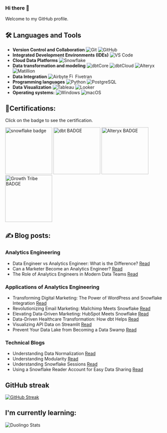 ### Hi there 👋

Welcome to my GitHub profile.

## 🛠️ Languages and Tools

- **Version Control and Collaboration** ![Git](https://img.shields.io/badge/Git-F05032?logo=Git&logoColor=white&style=flat) ![GitHub](https://img.shields.io/badge/GitHub-181717?logo=GitHub&logoColor=white&style=flat)
- **Integrated Development Environments (IDEs)** ![VS Code](https://img.shields.io/badge/VS%20Code-007ACC?logo=Visual%20Studio%20Code&logoColor=white&style=flat)
- **Cloud Data Platforms** ![Snowflake](https://img.shields.io/badge/Snowflake-29B5E8?logo=Snowflake&logoColor=white&style=flat)
- **Data transformation and modeling** ![dbtCore](https://img.shields.io/badge/dbtCore-FF694B?logo=DBT&logoColor=white&style=flat) ![dbtCloud](https://img.shields.io/badge/dbtCloud-FF694B?logo=DBT&logoColor=white&style=flat) ![Alteryx](https://img.shields.io/badge/Alteryx-0078C0?logo=alteryx&logoColor=white&style=flat) ![Matillion](https://img.shields.io/badge/Matillion-19E57F?logo=Matillion&logoColor=white&style=flat)
- **Data Integration**
![Airbyte](https://img.shields.io/badge/Airbyte-615EFF?logo=Airbyte&logoColor=white&style=flat)  <a href="https://your-fivetran-link-here" target="_blank"><img src="https://cdn.icon-icons.com/icons2/2699/PNG/512/fivetran_logo_icon_170149.png" alt="Fivetran" width="15" height="15"></a> Fivetran
- **Programming languages** ![Python](https://img.shields.io/badge/Python-3776AB?logo=Python&logoColor=white&style=flat) ![PostgreSQL](https://img.shields.io/badge/PostgreSQL-336791?logo=PostgreSQL&logoColor=white&style=flat)
- **Data Visualization** ![Tableau](https://img.shields.io/badge/Tableau-E97627?logo=Tableau&logoColor=white&style=flat) ![Looker](https://img.shields.io/badge/Looker-4285F4?logo=Looker&logoColor=white&style=flat)
- **Operating systems:** ![Windows](https://img.shields.io/badge/Windows-0078D6?logo=Windows&logoColor=white&style=flat) ![macOS](https://img.shields.io/badge/macOS-000000?logo=macOS&logoColor=white&style=flat)


## 📄Certifications:

Click on the badge to see the certification.

[<img alt="snowflake badge" width="150" src="https://miro.medium.com/v2/resize:fit:302/0*rSN2PYxEHCVi-_Es.png"/>](https://pdf.credential.net/9hopyggw_1698911053725.pdf) [<img alt="dbt BADGE" width="150" src="https://templates.images.credential.net/167892285199942014616515742341.png"/>](https://credentials.getdbt.com/84d416da-8341-4463-bf09-cbf8f8792aec#gs.3tise5) [<img alt="Alteryx BADGE" width="150" src="https://images.credly.com/size/340x340/images/14744318-8d6a-49c3-971d-6a4a0f524925/Certification_Designer_Core.png"/>](https://www.credly.com/badges/9328d8d9-cbaf-4a52-bdeb-1549e622d57a/public_url) [<img alt="Growth Tribe BADGE" width="150" src="https://api.sertifier.com/userdata/08d9f799-b40a-8cb0-1f3e-46a314b27fb2/2d6bbff5-1036-4218-b8e2-1530075e5e06.png"/>](https://certificates.growthtribe.io/en/verify/58415215742700)

## ✍️ Blog posts:

### Analytics Engineering
- Data Engineer vs Analytics Engineer: What is the Difference? [Read](https://nimbusintelligence.com/2023/09/data-engineer-vs-analytics-engineer-what-is-the-difference/)
- Can a Marketer Become an Analytics Engineer? [Read](https://nimbusintelligence.com/2023/09/can-a-marketer-become-an-analytics-engineer/)
- The Role of Analytics Engineers in Modern Data Teams [Read](https://nimbusintelligence.com/2023/11/the-role-of-analytics-engineers-in-modern-data-teams/)


### Applications of Analytics Engineering
- Transforming Digital Marketing: The Power of WordPress and Snowflake Integration [Read](https://nimbusintelligence.com/2023/12/transforming-digital-marketing-the-power-of-wordpress-and-snowflake-integration/)
- Revolutionizing Email Marketing: Mailchimp Meets Snowflake [Read](https://nimbusintelligence.com/2023/12/revolutionizing-email-marketing-mailchimp-meets-snowflake/)
- Elevating Data-Driven Marketing: HubSpot Meets Snowflake [Read](https://nimbusintelligence.com/2023/11/elevating-data-driven-marketing-hubspot-meets-snowflake/)
- Data-Driven Healthcare Transformation: How dbt Helps [Read](https://nimbusintelligence.com/2023/11/data-driven-healthcare-transformation-how-dbt-helps/)
- Visualizing API Data on Streamlit [Read](https://nimbusintelligence.com/2023/10/visualizing-api-data-on-streamlit/)
- Prevent Your Data Lake from Becoming a Data Swamp [Read](https://nimbusintelligence.com/2023/10/prevent-your-data-lake-from-becoming-a-data-swamp/)

### Technical Blogs
- Understanding Data Normalization [Read](https://nimbusintelligence.com/2023/09/understanding-data-normalization/)
- Understanding Modularity [Read](https://nimbusintelligence.com/2023/11/understanding-modularity/)
- Understanding Snowflake Sessions [Read](https://nimbusintelligence.com/2023/10/what-are-snowflake-sessions/)
- Using a Snowflake Reader Account for Easy Data Sharing [Read](https://nimbusintelligence.com/2023/10/using-a-snowflake-reader-account-for-easy-data-sharing/)

## GitHub streak
[![GitHub Streak](https://github-readme-streak-stats.herokuapp.com/?user=darko-nimbus)](https://git.io/streak-stats)


## I'm currently learning: 
<img src="https://duolingo-stats-card.vercel.app/api?id=431102140&theme=dark" alt="Duolingo Stats"/>

